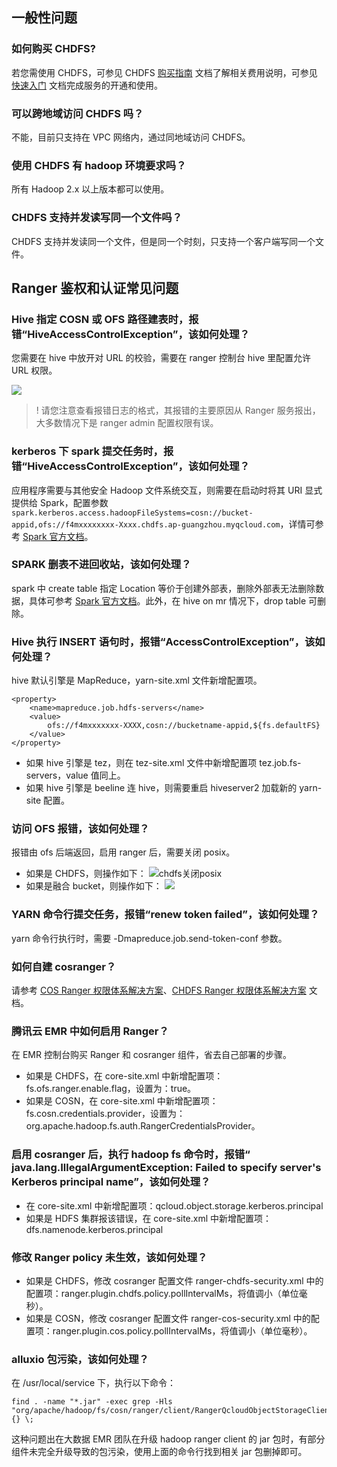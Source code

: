 ## 一般性问题

### 如何购买 CHDFS?
若您需使用 CHDFS，可参见 CHDFS [购买指南](https://cloud.tencent.com/document/product/1105/36359) 文档了解相关费用说明，可参见 [快速入门](https://cloud.tencent.com/document/product/1105/36364) 文档完成服务的开通和使用。


### 可以跨地域访问 CHDFS 吗？
不能，目前只支持在 VPC 网络内，通过同地域访问 CHDFS。

### 使用 CHDFS 有 hadoop 环境要求吗？
所有 Hadoop 2.x 以上版本都可以使用。

### CHDFS 支持并发读写同一个文件吗？
CHDFS 支持并发读同一个文件，但是同一个时刻，只支持一个客户端写同一个文件。

<span id="ranger"></span>
## Ranger 鉴权和认证常见问题

### Hive 指定 COSN 或 OFS 路径建表时，报错“HiveAccessControlException”，该如何处理？

您需要在 hive 中放开对 URL 的校验，需要在 ranger 控制台 hive 里配置允许 URL 权限。

![](https://qcloudimg.tencent-cloud.cn/raw/7fb3029f194c80e1b8b5701b5433f82c.png)

>! 请您注意查看报错日志的格式，其报错的主要原因从 Ranger 服务报出，大多数情况下是 ranger admin 配置权限有误。
>


### kerberos 下 spark 提交任务时，报错“HiveAccessControlException”，该如何处理？

应用程序需要与其他安全 Hadoop 文件系统交互，则需要在启动时将其 URI 显式提供给 Spark，配置参数 `spark.kerberos.access.hadoopFileSystems=cosn://bucket-appid,ofs://f4mxxxxxxxx-Xxxx.chdfs.ap-guangzhou.myqcloud.com`，详情可参考 [Spark 官方文档](https://spark.apache.org/docs/latest/security.html)。

### SPARK 删表不进回收站，该如何处理？

spark 中 create table 指定 Location 等价于创建外部表，删除外部表无法删除数据，具体可参考 [Spark 官方文档](https://spark.apache.org/docs/latest/sql-migration-guide.html#upgrading-from-spark-sql-16-to-20)。此外，在 hive on mr 情况下，drop table 可删除。

### Hive 执行 INSERT 语句时，报错“AccessControlException”，该如何处理？

hive 默认引擎是 MapReduce，yarn-site.xml 文件新增配置项。

```
<property>
    <name>mapreduce.job.hdfs-servers</name>
    <value>
        ofs://f4mxxxxxxx-XXXX,cosn://bucketname-appid,${fs.defaultFS}
    </value>
</property>
```

- 如果 hive 引擎是 tez，则在 tez-site.xml 文件中新增配置项 tez.job.fs-servers，value 值同上。
- 如果 hive 引擎是 beeline 连 hive，则需要重启 hiveserver2 加载新的 yarn-site 配置。

### 访问 OFS 报错，该如何处理？

报错由 ofs 后端返回，启用 ranger 后，需要关闭 posix。
- 如果是 CHDFS，则操作如下：
![chdfs关闭posix](https://qcloudimg.tencent-cloud.cn/raw/c3949ae42d0e7dcab055960f516b9ea6.png)
- 如果是融合 bucket，则操作如下：
![](https://qcloudimg.tencent-cloud.cn/raw/4cf1fc91786fb4c8f71cd49769796d3c.png)

### YARN 命令行提交任务，报错“renew token failed”，该如何处理？

yarn 命令行执行时，需要 -Dmapreduce.job.send-token-conf 参数。

### 如何自建 cosranger？

请参考 [COS Ranger 权限体系解决方案](https://cloud.tencent.com/document/product/436/51125)、[CHDFS Ranger 权限体系解决方案](https://cloud.tencent.com/document/product/1105/53307) 文档。

### 腾讯云 EMR 中如何启用 Ranger？

在 EMR 控制台购买 Ranger 和 cosranger 组件，省去自己部署的步骤。

- 如果是 CHDFS，在 core-site.xml 中新增配置项：fs.ofs.ranger.enable.flag，设置为：true。
- 如果是 COSN，在 core-site.xml 中新增配置项：fs.cosn.credentials.provider，设置为：org.apache.hadoop.fs.auth.RangerCredentialsProvider。

### 启用 cosranger 后，执行 hadoop fs 命令时，报错“ java.lang.IllegalArgumentException: Failed to specify server's Kerberos principal name”，该如何处理？

- 在 core-site.xml 中新增配置项：qcloud.object.storage.kerberos.principal  
- 如果是 HDFS 集群报该错误，在 core-site.xml 中新增配置项：dfs.namenode.kerberos.principal

### 修改 Ranger policy 未生效，该如何处理？

- 如果是 CHDFS，修改 cosranger 配置文件 ranger-chdfs-security.xml 中的配置项：ranger.plugin.chdfs.policy.pollIntervalMs，将值调小（单位毫秒）。
- 如果是 COSN，修改 cosranger 配置文件 ranger-cos-security.xml 中的配置项：ranger.plugin.cos.policy.pollIntervalMs，将值调小（单位毫秒）。

### alluxio 包污染，该如何处理？

在 /usr/local/service 下，执行以下命令：
```
find . -name "*.jar" -exec grep -Hls "org/apache/hadoop/fs/cosn/ranger/client/RangerQcloudObjectStorageClientImpl" {} \;
```

这种问题出在大数据 EMR 团队在升级 hadoop ranger client 的 jar 包时，有部分组件未完全升级导致的包污染，使用上面的命令行找到相关  jar 包删掉即可。




